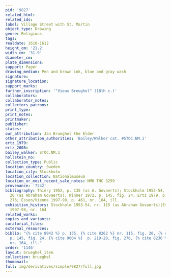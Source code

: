 ```yaml
---
pid: '9827'
related_html: 
related_ids: 
label: Village Street with St. Martin
object_type: Drawing
genre: Religious
tags: 
realdate: 1610-1612
height_cm: '21.2'
width_cm: '31.9'
diameter_cm: 
plate_dimensions: 
support: Paper
drawing_medium: Pen and brown ink, blue and gray wash
signature: 
signature_location: 
support_marks: 
further_inscription: '"Vieux Breughel" (18th c.)'
collaborators: 
collaborator_notes: 
collectors_patrons: 
print_type: 
print_notes: 
printmaker: 
publisher: 
states: 
our_attribution: Jan Brueghel the Elder
other_attribution_authorities: 'Bailey/Walker cat. #STOC.NM.1'
ertz_1979: 
ertz_2008: 
bailey_walker: STOC.NM.1
hollstein_no: 
collection_type: Public
location_country: Sweden
location_city: Stockholm
location_collection: Nationalmuseum
location_or_most_recent_sale_notes: NMH THC 3259
provenance: '7242'
bibliography: Thiéry 1952, p. 135 (as A. Govaerts); Stockholm 1953-54, nr. 115, fig.
  20 (as Abraham Govaerts); Winner 1972, p. 145, fig. 24; Ertz 1979, p. 219-20, fig.
  276; Essen/Vienna 1997-98, p. 461, nr. 164, ill.
exhibition_history: Stockholm 1953-54, nr. 115 (as Abraham Govaerts)|Essen/Vienna
  1997-98, nr. 164
related_works: 
copies_and_variants: 
curatorial_files: 
external_resources: 
biblio: "{% cite 8942 %} p. 135, {% cite 8262 %} nr. 115, fig. 20, {% cite 9263 %}
  p. 145, fig. 24, {% cite 9004 %}  p. 219-20, fig. 276, {% cite 8236 %}  p. 461,
  nr. 164, ill."
order: '1146'
layout: brueghel_item
collection: brueghel
thumbnail: 
full: img/derivatives/simple/9827/full.jpg
---
```

